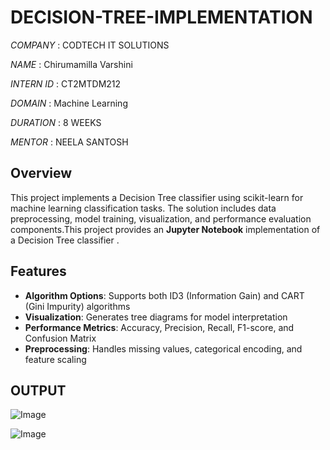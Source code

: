 # DECISION-TREE-IMPLEMENTATION

*COMPANY* : CODTECH IT SOLUTIONS

*NAME* : Chirumamilla Varshini

*INTERN ID* : CT2MTDM212

*DOMAIN* : Machine Learning

*DURATION* : 8 WEEKS

*MENTOR* : NEELA SANTOSH

## Overview
This project implements a Decision Tree classifier using scikit-learn for machine learning classification tasks. The solution includes data preprocessing, model training, visualization, and performance evaluation components.This project provides an **Jupyter Notebook** implementation of a Decision Tree classifier
.
## Features
- **Algorithm Options**: Supports both ID3 (Information Gain) and CART (Gini Impurity) algorithms
- **Visualization**: Generates tree diagrams for model interpretation
- **Performance Metrics**: Accuracy, Precision, Recall, F1-score, and Confusion Matrix
- **Preprocessing**: Handles missing values, categorical encoding, and feature scaling

## OUTPUT

![Image](https://github.com/user-attachments/assets/fe5a4ccd-fc27-45b5-85ef-6b51fb863753)

![Image](https://github.com/user-attachments/assets/117401e4-a063-401e-8c2f-dd6b70f578a2)
